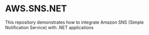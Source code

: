 # AWS.SNS.NET
This repository demonstrates how to integrate Amazon SNS (Simple Notification Service) with .NET applications
